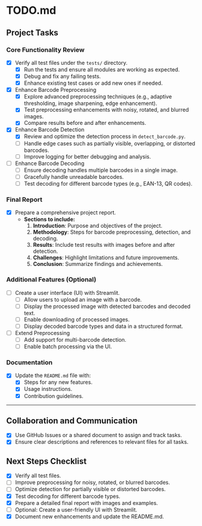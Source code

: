 # TODO.md

## Project Tasks

### Core Functionality Review
- [x] Verify all test files under the `tests/` directory.
  - [x] Run the tests and ensure all modules are working as expected.
  - [x] Debug and fix any failing tests.
  - [x] Enhance existing test cases or add new ones if needed.

- [x] Enhance Barcode Preprocessing
  - [x] Explore advanced preprocessing techniques (e.g., adaptive thresholding, image sharpening, edge enhancement).
  - [x] Test preprocessing enhancements with noisy, rotated, and blurred images.
  - [x] Compare results before and after enhancements.

- [x] Enhance Barcode Detection
  - [x] Review and optimize the detection process in `detect_barcode.py`.
  - [ ] Handle edge cases such as partially visible, overlapping, or distorted barcodes.
  - [ ] Improve logging for better debugging and analysis.

- [ ] Enhance Barcode Decoding
  - [ ] Ensure decoding handles multiple barcodes in a single image.
  - [ ] Gracefully handle unreadable barcodes.
  - [ ] Test decoding for different barcode types (e.g., EAN-13, QR codes).

### Final Report
- [x] Prepare a comprehensive project report.
  - **Sections to include:**
    1. **Introduction**: Purpose and objectives of the project.
    2. **Methodology**: Steps for barcode preprocessing, detection, and decoding.
    3. **Results**: Include test results with images before and after detection.
    4. **Challenges**: Highlight limitations and future improvements.
    5. **Conclusion**: Summarize findings and achievements.

### Additional Features (Optional)
- [ ] Create a user interface (UI) with Streamlit.
  - [ ] Allow users to upload an image with a barcode.
  - [ ] Display the processed image with detected barcodes and decoded text.
  - [ ] Enable downloading of processed images.
  - [ ] Display decoded barcode types and data in a structured format.

- [ ] Extend Preprocessing
  - [ ] Add support for multi-barcode detection.
  - [ ] Enable batch processing via the UI.

### Documentation
- [x] Update the `README.md` file with:
  - [x] Steps for any new features.
  - [x] Usage instructions.
  - [x] Contribution guidelines.

---

## Collaboration and Communication
- [x] Use GitHub Issues or a shared document to assign and track tasks.
- [x] Ensure clear descriptions and references to relevant files for all tasks.

## Next Steps Checklist
- [x] Verify all test files.
- [ ] Improve preprocessing for noisy, rotated, or blurred barcodes.
- [ ] Optimize detection for partially visible or distorted barcodes.
- [x] Test decoding for different barcode types.
- [x] Prepare a detailed final report with images and examples.
- [ ] Optional: Create a user-friendly UI with Streamlit.
- [x] Document new enhancements and update the README.md.